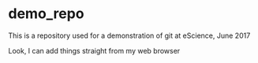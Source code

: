 # demo_repo

This is a repository used for a demonstration of git at eScience, June 2017

Look, I can add things straight from my web browser
